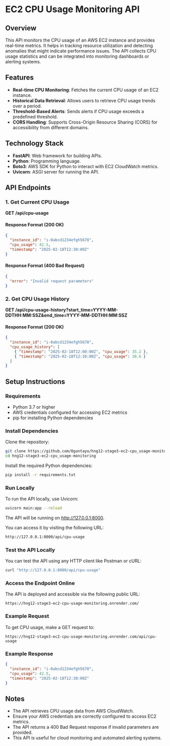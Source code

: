 # EC2 CPU Usage Monitoring API

## Overview

This API monitors the CPU usage of an AWS EC2 instance and provides real-time metrics. It helps in tracking resource utilization and detecting anomalies that might indicate performance issues. The API collects CPU usage statistics and can be integrated into monitoring dashboards or alerting systems.

## Features

- **Real-time CPU Monitoring**: Fetches the current CPU usage of an EC2 instance.
- **Historical Data Retrieval**: Allows users to retrieve CPU usage trends over a period.
- **Threshold-Based Alerts**: Sends alerts if CPU usage exceeds a predefined threshold.
- **CORS Handling**: Supports Cross-Origin Resource Sharing (CORS) for accessibility from different domains.

## Technology Stack

- **FastAPI**: Web framework for building APIs.
- **Python**: Programming language.
- **Boto3**: AWS SDK for Python to interact with EC2 CloudWatch metrics.
- **Uvicorn**: ASGI server for running the API.

## API Endpoints

### **1. Get Current CPU Usage**
**GET /api/cpu-usage**

#### Response Format (200 OK)
```json
{
  "instance_id": "i-0abcd1234efgh5678",
  "cpu_usage": 42.5,
  "timestamp": "2025-02-18T12:30:00Z"
}
```

#### Response Format (400 Bad Request)
```json
{
  "error": "Invalid request parameters"
}
```

### **2. Get CPU Usage History**
**GET /api/cpu-usage-history?start_time=YYYY-MM-DDTHH:MM:SSZ&end_time=YYYY-MM-DDTHH:MM:SSZ**

#### Response Format (200 OK)
```json
{
  "instance_id": "i-0abcd1234efgh5678",
  "cpu_usage_history": [
    { "timestamp": "2025-02-18T12:00:00Z", "cpu_usage": 35.2 },
    { "timestamp": "2025-02-18T12:10:00Z", "cpu_usage": 38.6 }
  ]
}
```

## Setup Instructions

### **Requirements**
- Python 3.7 or higher
- AWS credentials configured for accessing EC2 metrics
- pip for installing Python dependencies

### **Install Dependencies**
Clone the repository:
```sh
git clone https://github.com/Oguntayo/hng12-stage3-ec2-cpu_usage-monitoring.git
cd hng12-stage3-ec2-cpu_usage-monitoring
```
Install the required Python dependencies:
```sh
pip install -r requirements.txt
```

### **Run Locally**
To run the API locally, use Uvicorn:
```sh
uvicorn main:app --reload
```
The API will be running on http://127.0.0.1:8000.

You can access it by visiting the following URL:
```sh
http://127.0.0.1:8000/api/cpu-usage
```

### **Test the API Locally**
You can test the API using any HTTP client like Postman or cURL:
```sh
curl "http://127.0.0.1:8000/api/cpu-usage"
```

### **Access the Endpoint Online**
The API is deployed and accessible via the following public URL:
```
https://hng12-stage3-ec2-cpu-usage-monitoring.onrender.com/
```

### **Example Request**
To get CPU usage, make a GET request to:
```
https://hng12-stage3-ec2-cpu-usage-monitoring.onrender.com/api/cpu-usage
```

### **Example Response**
```json
{
  "instance_id": "i-0abcd1234efgh5678",
  "cpu_usage": 42.5,
  "timestamp": "2025-02-18T12:30:00Z"
}
```

## Notes
- The API retrieves CPU usage data from AWS CloudWatch.
- Ensure your AWS credentials are correctly configured to access EC2 metrics.
- The API returns a 400 Bad Request response if invalid parameters are provided.
- This API is useful for cloud monitoring and automated alerting systems.

